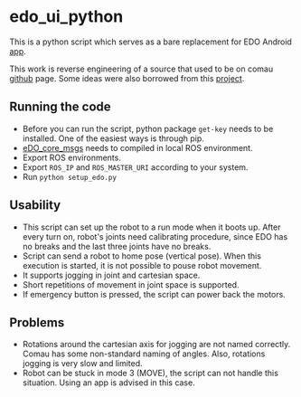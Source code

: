 # edo_ui_python

This is a python script which serves as a bare replacement for EDO Android [app](https://edo.cloud/apps/).

This work is reverse engineering of a source that used to be on comau [github](https://github.com/comau) page. Some ideas were also borrowed from this [project](https://github.com/jshelata/eDO_manual_ctrl).

## Running the code
* Before you can run the script, python package `get-key` needs to be installed. One of the easiest ways is through pip.
* [eDO_core_msgs](https://github.com/Comau/eDO_core_msgs) needs to compiled in local ROS environment.
* Export ROS environments.
* Export `ROS_IP` and `ROS_MASTER_URI` according to your system.
* Run `python setup_edo.py`

## Usability 
* This script can set up the robot to a run mode when it boots up. After every turn on, robot's joints need calibrating procedure, since EDO has no breaks and the last three joints have no breaks.
* Script can send a robot to home pose (vertical pose). When this execution is started, it is not possible to pouse robot movement.
* It supports jogging in joint and cartesian space.
* Short repetitions of movement in joint space is supported.
* If emergency button is pressed, the script can power back the motors. 

## Problems
* Rotations around the cartesian axis for jogging are not named correctly. Comau has some non-standard naming of angles. Also, rotations jogging is very slow and limited.
* Robot can be stuck in mode 3 (MOVE), the script can not handle this situation. Using an app is advised in this case. 
